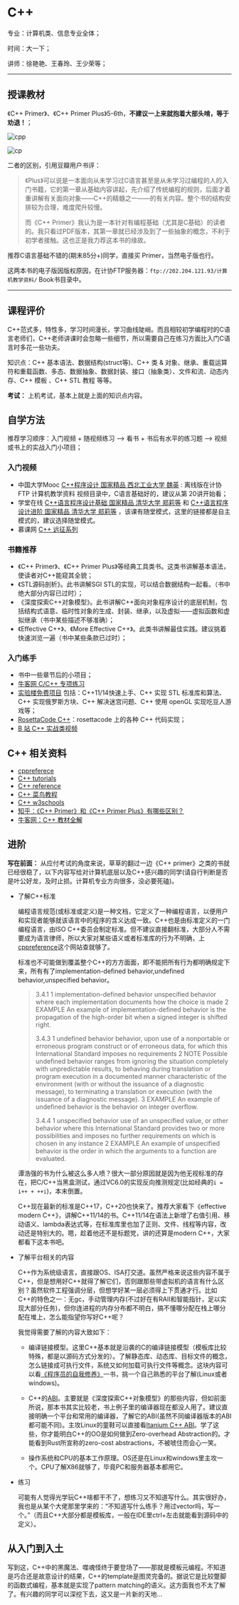 # C++ 

专业：计算机类、信息专业全体；  

时间：大一下；  

讲师：徐艳艳、王春玲、王少荣等；  

---

## 授课教材  

《C++ Primer》、《C++ Primer Plus》5-6th，**不建议一上来就抱着大部头啃，等于劝退！**；    

![cpp](assets/cpp.png)    

![cp](assets/cp.png)    

二者的区别，引用豆瓣用户书评：  

> 《Plus》可以说是一本面向从未学习过C语言甚至是从未学习过编程的人的入门书籍，它的第一章从基础内容讲起，先介绍了传统编程的规则，后面才着重讲解有关面向对象——C++的精髓之一——的有关内容。整个书的结构安排较为合理，难度爬升较慢。  
>
> 而《C++ Primer》我认为是一本针对有编程基础（尤其是C基础）的读者的。我只看过PDF版本，其第一章就已经涉及到了一些抽象的概念，不利于初学者接触。这也正是我力荐这本书的缘故。

推荐C语言基础不错的(期末85分+)同学，直接买 Primer，当然电子版也行。   

这两本书的电子版因版权原因，在计协FTP服务器：`ftp://202.204.121.93/计算机教学资料/` Book书目录中。   

---



## 课程评价

C++范式多，特性多，学习时间漫长，学习曲线陡峭。而且相较初学编程时的C语言老师们，C++老师讲课时会忽略一些细节，所以需要自己在练习方面比入门C语言时多花一些功夫。

知识点：C++ 基本语法、数据结构(struct等)、C++ 类 & 对象、继承、重载运算符和重载函数、多态、数据抽象、数据封装、接口（抽象类）、文件和流、动态内存、C++ 模板 、C++ STL 教程 等等。   

**考试：** 上机考试，基本上就是上面的知识点内容。   



## 自学方法

推荐学习顺序：入门视频 + 随视频练习 --> 看书 + 书后有水平的练习题 --> 视频或书上的实战入门小项目； 

### 入门视频

* 中国大学Mooc  [C++程序设计 国家精品 西北工业大学 魏英](https://www.icourse163.org/course/NWPU-494001) : 离线版在计协FTP 计算机教学资料 视频目录中，C语言基础好的，建议从第 20讲开始看；  
* 学堂在线  [C++语言程序设计基础 国家精品 清华大学 郑莉等](http://www.xuetangx.com/courses/course-v1:TsinghuaX+00740043X_2015_T2+sp/about) 和 [C++语言程序设计进阶 国家精品 清华大学 郑莉等](http://www.xuetangx.com/courses/course-v1:TsinghuaX+00740043_2x_2015_T2+sp/about) ，该课有随堂模式，这里的链接都是自主模式的，建议选择随堂模式。  
* 慕课网  [C++ 远征系列](https://www.imooc.com/course/list?c=cplusplus&sort=pop)   

### 书籍推荐

* 《C++ Primer》、《C++ Primer Plus》等经典工具类书。这类书讲解基本语法，使读者对C++能窥其全貌；   
* 《STL源码剖析》。此书讲解SGI STL的实现，可以结合数据结构一起看。（书中绝大部分内容已过时）；   
* 《深度探索C++对象模型》。此书讲解C++面向对象程序设计的底层机制，包括结构式语意、临时性对象的生成、封装、继承，以及虚拟——虚拟函数和虚拟继承（书中某些描述不够准确）；
* 《Effective C++》、《More Effective C++》。此类书讲解最佳实践。建议挑着快速浏览一遍（书中某些条款已过时）；  

### 入门练手  

* 书中一些章节后的小项目；  
* [牛客网 C/C++ 专项练习](https://www.nowcoder.com/intelligentTest)  
* [实验楼免费项目](https://www.shiyanlou.com/courses/?category=all&course_type=all&fee=free&tag=C%2B%2B&unfold=0) 包括：C++11/14快速上手、C++ 实现 STL 标准库和算法、C++ 实现俄罗斯方块、C++ 解决迷宫问题、C++ 使用 openGL 实现吃豆人游戏等；  
* [RosettaCode C++](http://rosettacode.org/wiki/Category:C++)：rosettacode 上的各种 C++ 代码实现；   
* [B 站 C++ 实战类视频](https://search.bilibili.com/all?keyword=C%2B%2B%20%E5%AE%9E%E6%88%98)  



## C++ 相关资料

* [cppreferece](https://en.cppreference.com/w/Main_Page)
* [C++ tutorials](http://www.cplusplus.com/doc/tutorial/)   
* [C++ reference](http://www.cplusplus.com/reference/)  
* [C++ 菜鸟教程](http://www.runoob.com/cplusplus/cpp-tutorial.html)  
* [C++ w3schools](https://www.w3schools.in/cplusplus-tutorial/)  
* [知乎：《C++ Primer》和《C++ Primer Plus》有哪些区别？](https://www.zhihu.com/question/21188013)   
* [牛客网：C++ 教材全解](https://www.nowcoder.com/schoolbooks?type=2)   



## 进阶

**写在前面：** 从应付考试的角度来说，草草的翻过一边《C++ primer》之类的书就已经很稳了，以下内容写给对计算机底层以及C++感兴趣的同学(请自行判断是否是叶公好龙，及时止损。计算机专业方向很多，没必要死磕)。

* 了解C++标准
  
  编程语言规范(或标准或定义)是一种文档，它定义了一种编程语言，以便用户和实现者能够就该语言中的程序的含义达成一致。C++也是由标准定义的一门编程语言，由ISO C++委员会制定标准。但不建议直接翻标准，大部分人不需要成为语言律师，所以大家对某些语义或者标准库的行为不明确，上[cppreference](https://en.cppreference.com/w/Main_Page)这个网站查就够了。
  
  标准也不可能做到覆盖整个C++的方方面面，即不能把所有行为都明确规定下来，所有有了implementation-defined behavior,undefined behavior,unspecified behavior。

  > 3.4.1 1 implementation-defined behavior unspecified behavior where each implementation documents how the choice is made
  > 2 EXAMPLE An example of implementation-defined behavior is the propagation of the high-order bit when a signed integer is shifted right.
  >
  > 3.4.3 1 undefined behavior behavior, upon use of a nonportable or erroneous program construct or of erroneous data, for which this International Standard imposes no requirements
  > 2 NOTE Possible undefined behavior ranges from ignoring the situation completely with unpredictable results, to behaving during translation or program execution in a documented manner characteristic of the environment (with or without the issuance of a diagnostic message), to terminating a translation or execution (with the issuance of a diagnostic message).
  > 3 EXAMPLE An example of undefined behavior is the behavior on integer overflow.
  >
  > 3.4.4 1 unspecified behavior use of an unspecified value, or other behavior where this International Standard provides two or more possibilities and imposes no further requirements on which is chosen in any instance
  > 2 EXAMPLE An example of unspecified behavior is the order in which the arguments to a function are evaluated.

  谭浩强的书为什么被这么多人喷？很大一部分原因就是因为他无视标准的存在，把C/C++当黑盒测试，通过VC6.0的实现反向推测规定(比如经典的`i = i++ + ++i`)，本末倒置。
  
  C++现在最新的标准是C++17，C++20也快来了。推荐大家看下《effective modern C++》，讲解C++11/14的书。C++11/14在语法上新增了右值引用、移动语义、lambda表达式等，在标准库里也加了正则、文件、线程等内容，改动还是特别大的。嗯，趁着他还不是标题党，讲的还算是modern C++，大家都看下这本书吧。
  
* 了解平台相关的内容

  C++作为系统级语言，直接跟OS、ISA打交道。虽然严格来说这些内容不属于C++，但是想用好C++就得了解它们，否则跟那些带虚拟机的语言有什么区别？虽然软件工程强调分层，但想学好某一层必须得上下贯通才行。比如C++的特色之一：无gc，手动管理内存(不过好在有RAII和智能指针，足以实现大部分任务)，但你连进程的内存分布都不明白，搞不懂哪分配在栈上哪分配在堆上，怎么能指望你写好C++呢？
  
  我觉得需要了解的内容大致如下：
  
  + 编译链接模型。这里C++基本就是沿袭的C的编译链接模型（模板库比较特殊，都是以源码方式分发的）。了解静态库、动态库、目标文件的概念，怎么链接成可执行文件，系统又如何加载可执行文件等概念。这块内容可以看[《程序员的自我修养》](https://book.douban.com/subject/3652388/)一书，挑一个自己熟悉的平台了解(Linux或者windows)。
  
  + C++的[ABI](https://en.wikipedia.org/wiki/Application_binary_interface)。主要就是《深度探索C++对象模型》的那些内容，但如前面所说，那本书其实比较老，书上例子里的编译器现在都没人用了。建议直接明确一个平台和常用的编译器，了解它的ABI(虽然不同编译器版本的ABI都可能不同)。主攻Linux的童鞋可以直接看[Itanium C++ ABI](https://itanium-cxx-abi.github.io/cxx-abi/)。学了这些，你才能明白C++的OO是如何做到Zero-overhead Abstraction的。才能看到Rust所宣称的zero-cost abstractions，不被唬住而会心一笑。
  
  + 操作系统和CPU的基本工作原理。OS还是在Linux和windows里主攻一个。CPU了解X86就够了，毕竟PC和服务器基本都用它。
  
* 练习
  
  可能有人觉得光学玩C++啥都干不了，想练习又不知道写什么。其实很好办，我也是从某个大佬那里学来的：“不知道写什么练手？用过vector吗，写一个。”（而且C++大部分都是模板库，一般在IDE里ctrl+左击就能看到源码中的定义）。
  
  
  
## 从入门到入土

  写到这，C++中的黑魔法、噬魂怪终于要登场了——那就是模板元编程。不知道是巧合还是故意设计的结果，C++的template是图灵完备的。据说它是比较蹩脚的函数式编程，基本就是实现了pattern matching的语义。这方面我也不太了解了。有兴趣的同学可以深挖下去，这又是一片新的天地...
  
